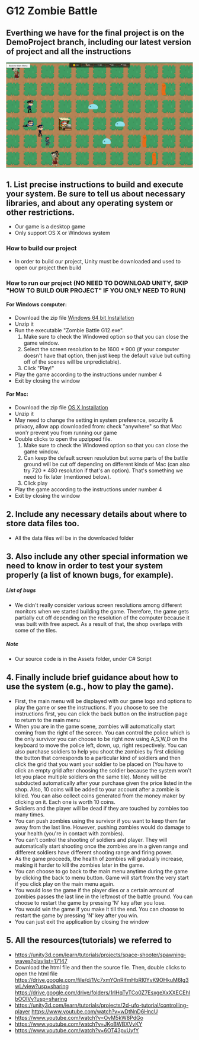# G12 Zombie Battle
## Everthing we have for the final project is on the DemoProject branch, including our latest version of project and all the instructions
![alt text](https://github.com/bryan-wu/ZombieBattleUnity/blob/DemoProject/screenshot.PNG "In-game capture")
## 1. List precise instructions to build and execute your system. Be sure to tell us about necessary libraries, and about any operating system or other restrictions.
* Our game is a desktop game
* Only support OS X or Windows system
### How to build our project
* In order to build our project, Unity must be downloaded and used to open our project then build
### How to run our project (NO NEED TO DOWNLOAD UNITY, SKIP "HOW TO BUILD OUR PROJECT" IF YOU ONLY NEED TO RUN)
#### For Windows computer:
* Download the zip file [Windows 64 bit Installation](https://drive.google.com/open?id=1l93JiZtrX-Lo9TkLhpD27wbBPVRr2zo5)
* Unzip it
* Run the executable "Zombie Battle G12.exe". 
  1. Make sure to check the Windowed option so that you can close the game window. 
  2. Select the screen resolution to be 1600 * 900 (if your computer doesn't have that option, then just keep the default value but cutting off of the scenes will be unpredictable). 
  3. Click "Play!"
* Play the game according to the instructions under number 4
* Exit by closing the window
#### For Mac:
* Download the zip file [OS X Installation](https://drive.google.com/open?id=1ciPjYhTharpu859l5h_GD1FEZptj_cX5)
* Unzip it
* May need to change the setting in system preference, security & privacy, allow app downloaded from: check "anywhere" so that Mac won'r prevent you from running our game
* Double clicks to open the upzipped file. 
  1. Make sure to check the Windowed option so that you can close the game window. 
  2. Can keep the default screen resolution but some parts of the battle ground will be cut off depending on different kinds of Mac (can also try 720 * 480 resolution if that's an option). That's something we need to fix later (mentioned below). 
  3. Click play
* Play the game according to the instructions under number 4
* Exit by closing the window
## 2. Include any necessary details about where to store data files too.
* All the data files will be in the downloaded folder
## 3. Also include any other special information we need to know in order to test your system properly (a list of known bugs, for example).
##### List of bugs
* We didn't really consider various screen resolutions among different monitors when we started building the game. Therefore, the game gets partially cut off depending on the resolution of the computer because it was built with free aspect. As a result of that, the shop overlaps with some of the tiles.
##### Note
* Our source code is in the Assets folder, under C# Script
## 4. Finally include brief guidance about how to use the system (e.g., how to play the game).
* First, the main menu will be displayed with our game logo and options to play the game or see the instructions. If you choose to see the instructions first, you can click the back button on the instruction page to return to the main menu
* When you are in the game scene, zombies will automatically start coming from the right of the screen. You can control the police which is the only survivor you can choose to be right now using A,S,W,D on the keyboard to move the police left, down, up, right respectively. You can also purchase soldiers to help you shoot the zombies by first clicking the button that corresponds to a particular kind of soldiers and then click the grid that you want your soldier to be placed on (You have to click an empty grid after choosing the soldier because the system won't let you place multiple soldiers on the same tile). Money will be subducted automatically after your purchase given the price listed in the shop. Also, 10 coins will be added to your account after a zombie is killed. You can also collect coins generated from the money maker by clicking on it. Each one is worth 10 coins. 
* Soldiers and the player will be dead if they are touched by zombies too many times.
* You can push zombies using the survivor if you want to keep them far away from the last line. However, pushing zombies would do damage to your health (you're in contact with zombies).
* You can't control the shooting of soldiers and player. They will automatically start shooting once the zombies are in a given range and different soldiers have different shooting range and firing power.
* As the game proceeds, the health of zombies will gradually increase, making it harder to kill the zombies later in the game.
* You can choose to go back to the main menu anytime during the game by clicking the back to menu button. Game will start from the very start if you click play on the main menu again.
* You would lose the game if the player dies or a certain amount of zombies passes the last line in the leftmost of the battle ground. You can choose to restart the game by pressing 'N' key after you lose.
* You would win the game if you make it till the end. You can choose to restart the game by pressing 'N' key after you win.
* You can just exit the application by closing the window
## 5. All the resources(tutorials) we referred to
* <https://unity3d.com/learn/tutorials/projects/space-shooter/spawning-waves?playlist=17147>
* Download the html file and then the source file. Then, double clicks to open the html file
<https://drive.google.com/file/d/1Vc7xmYOnRlfmHbRI0YvK9OHkuM6Ig3wL/view?usp=sharing> <https://drive.google.com/drive/folders/1rlHqTyTCo0Z7EsxgeXxXXECEhIbOOlVv?usp=sharing>
* <https://unity3d.com/learn/tutorials/projects/2d-ufo-tutorial/controlling-player>
  <https://www.youtube.com/watch?v=wDtNnD6HncU>
* https://www.youtube.com/watch?v=OvM5kW8PdGo
* https://www.youtube.com/watch?v=JKoBWBXVvKY
* https://www.youtube.com/watch?v=6OT43pvUyfY

